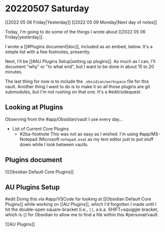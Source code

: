 # 20220507 Saturday

[[2022 05 06 Friday|Yesterday]]
[[2022 05 09 Monday|Next day of notes]]

Today, I'm going to do some of the things I wrote about [[2022 05 06 Friday|yesterday]].

I wrote a [[#Plugins document|doc]], included as an embed, below. It's a simple list with a few footnotes, presently.

Next, I'll be [[#AU Plugins Setup|setting up plugins]]. As much as I can, I'll document "why" or "to what end", but I want to be done in about 15 to 20 minutes.

The last thing for now is to include the `.obsidian/workspace` file for this vault. Another thing I want to do is to make it so all those plugins are git submodules, but I'm not rushing on that one. It's a #edit/sidequest.

## Looking at Plugins

Observing from the #app/Obsidian/vault I use every day...

- List of Current Core Plugins
	- #2ba-footnote This was not as easy as I wished. I'm using #app/MS-Notepad (Microsoft `notepad.exe`) as my text editor just to put stuff down while I look between vaults.

## Plugins document

![[Obsidian Default Core Plugins]]

## AU Plugins Setup

#edit Doing this via #app/VSCode for looking at [[Obsidian Default Core Plugins]] while working on [[AU Plugins]], which I'd forgotten I made until I hit the double-open square-bracket (i.e., `[[`, a.k.a. SHIFT+squiggle bracket, which is `{`) for Obsidian to allow me to find a file within this #personal/vault.

![[AU Plugins]]